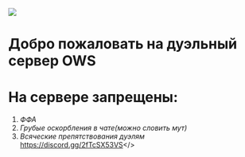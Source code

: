 ![](https://cdn.discordapp.com/attachments/1157955364965335061/1157963577685180486/OWS.png)
# **Добро пожаловать на дуэльный сервер OWS**       
# **На сервере запрещены:**
1. *ФФА*
2. *Грубые оскорбления в чате(можно словить мут)*
3. *Всяческие препятствования дуэлям*
<a id="**OWS Duel Discord**">https://discord.gg/2fTcSX53VS</>
